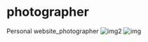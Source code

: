 # photographer
Personal website_photographer
![img2](https://user-images.githubusercontent.com/99041969/236651112-1751583c-4276-417f-b649-c0c703e3f6f1.jpg)
![img](https://user-images.githubusercontent.com/99041969/236651113-621d3468-58f1-4948-b75a-4d49d6f3635a.jpg)
